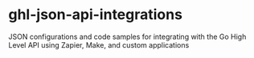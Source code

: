 # ghl-json-api-integrations
JSON configurations and code samples for integrating with the Go High Level API using Zapier, Make, and custom applications
